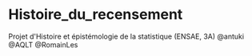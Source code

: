 # Histoire_du_recensement
Projet d'Histoire et épistémologie de la statistique (ENSAE, 3A) @antuki @AQLT @RomainLes
